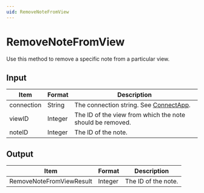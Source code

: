 ```yaml
---
uid: RemoveNoteFromView
---
```


# RemoveNoteFromView

Use this method to remove a specific note from a particular view.

## Input

| Item       | Format  | Description                                                                          |
|------------|---------|--------------------------------------------------------------------------------------|
| connection | String  | The connection string. See [ConnectApp](xref:ConnectApp). |
| viewID     | Integer | The ID of the view from which the note should be removed.                            |
| noteID     | Integer | The ID of the note.                                                                  |

## Output

| Item                      | Format  | Description         |
|---------------------------|---------|---------------------|
| RemoveNoteFrom­ViewResult | Integer | The ID of the note. |
